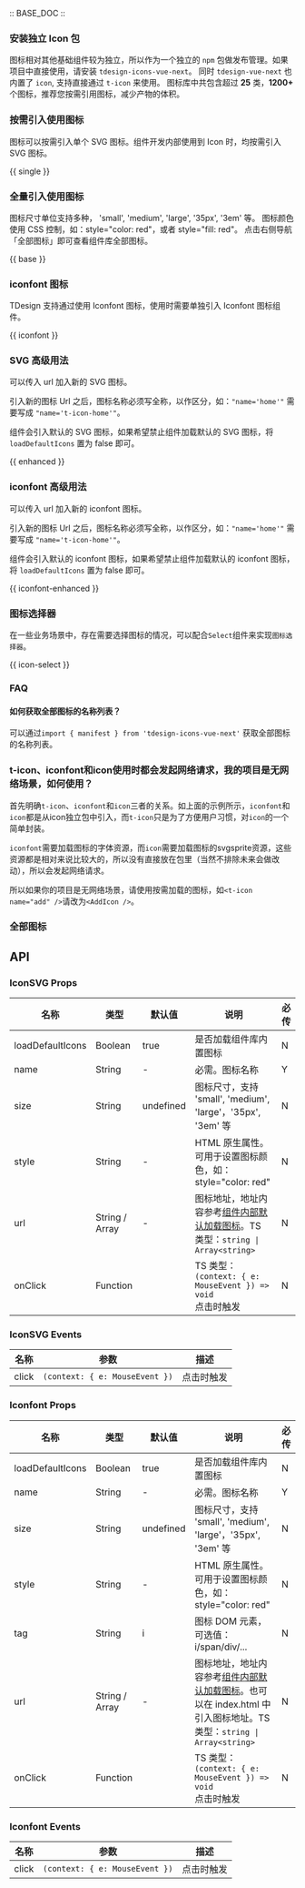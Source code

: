 :: BASE_DOC ::

### 安装独立 Icon 包

图标相对其他基础组件较为独立，所以作为一个独立的 `npm` 包做发布管理。如果项目中直接使用，请安装 `tdesign-icons-vue-next`。 同时 `tdesign-vue-next` 也内置了 `icon`, 支持直接通过 `t-icon` 来使用。
图标库中共包含超过 **25** 类，**1200+** 个图标，推荐您按需引用图标，减少产物的体积。

### 按需引入使用图标

图标可以按需引入单个 SVG 图标。组件开发内部使用到 Icon 时，均按需引入 SVG 图标。

{{ single }}
### 全量引入使用图标

图标尺寸单位支持多种， 'small', 'medium', 'large', '35px', '3em' 等。
图标颜色使用 CSS 控制，如：style="color: red"，或者 style="fill: red"。
点击右侧导航「全部图标」即可查看组件库全部图标。

{{ base }}

### iconfont 图标

TDesign 支持通过使用 Iconfont 图标，使用时需要单独引入 Iconfont 图标组件。

{{ iconfont }}
### SVG 高级用法

可以传入 url 加入新的 SVG 图标。

引入新的图标 Url 之后，图标名称必须写全称，以作区分，如：`"name='home'"` 需要写成 `"name='t-icon-home'"`。

组件会引入默认的 SVG 图标，如果希望禁止组件加载默认的 SVG 图标，将 `loadDefaultIcons` 置为 false 即可。

{{ enhanced }}



### iconfont 高级用法

可以传入 url 加入新的 iconfont 图标。

引入新的图标 Url 之后，图标名称必须写全称，以作区分，如：`"name='home'"` 需要写成 `"name='t-icon-home'"`。

组件会引入默认的 iconfont 图标，如果希望禁止组件加载默认的 iconfont 图标，将 `loadDefaultIcons` 置为 false 即可。

{{ iconfont-enhanced }}

### 图标选择器

在一些业务场景中，存在需要选择图标的情况，可以配合`Select`组件来实现`图标选择器`。

{{ icon-select }}

### FAQ

#### 如何获取全部图标的名称列表？

可以通过`import { manifest } from 'tdesign-icons-vue-next'` 获取全部图标的名称列表。

### t-icon、iconfont和icon使用时都会发起网络请求，我的项目是无网络场景，如何使用？

首先明确`t-icon`、`iconfont`和`icon`三者的关系。如上面的示例所示，`iconfont`和`icon`都是从icon独立包中引入，而`t-icon`只是为了方便用户习惯，对`icon`的一个简单封装。

`iconfont`需要加载图标的字体资源，而`icon`需要加载图标的svgsprite资源，这些资源都是相对来说比较大的，所以没有直接放在包里（当然不排除未来会做改动），所以会发起网络请求。

所以如果你的项目是无网络场景，请使用按需加载的图标，如`<t-icon name="add" />`请改为`<AddIcon />`。

### 全部图标

<td-icons-view />

## API
### IconSVG Props

名称 | 类型 | 默认值 | 说明 | 必传
-- | -- | -- | -- | --
loadDefaultIcons | Boolean | true | 是否加载组件库内置图标 | N
name | String | - | 必需。图标名称 | Y
size | String | undefined | 图标尺寸，支持 'small', 'medium', 'large'，'35px', '3em' 等 | N
style | String | - | HTML 原生属性。可用于设置图标颜色，如：style=\"color: red\" | N
url | String / Array | - | 图标地址，地址内容参考[组件内部默认加载图标](https://tdesign.gtimg.com/icon/web/index.js)。TS 类型：`string \| Array<string>` | N
onClick | Function |  | TS 类型：`(context: { e: MouseEvent }) => void`<br/>点击时触发 | N

### IconSVG Events

名称 | 参数 | 描述
-- | -- | --
click | `(context: { e: MouseEvent })` | 点击时触发

### Iconfont Props

名称 | 类型 | 默认值 | 说明 | 必传
-- | -- | -- | -- | --
loadDefaultIcons | Boolean | true | 是否加载组件库内置图标 | N
name | String | - | 必需。图标名称 | Y
size | String | undefined | 图标尺寸，支持 'small', 'medium', 'large'，'35px', '3em' 等 | N
style | String | - | HTML 原生属性。可用于设置图标颜色，如：style=\"color: red\" | N
tag | String | i | 图标 DOM 元素，可选值：i/span/div/... | N
url | String / Array | - | 图标地址，地址内容参考[组件内部默认加载图标](https://tdesign.gtimg.com/icon/web/index.css)。也可以在 index.html 中引入图标地址。TS 类型：`string \| Array<string>` | N
onClick | Function |  | TS 类型：`(context: { e: MouseEvent }) => void`<br/>点击时触发 | N

### Iconfont Events

名称 | 参数 | 描述
-- | -- | --
click | `(context: { e: MouseEvent })` | 点击时触发
